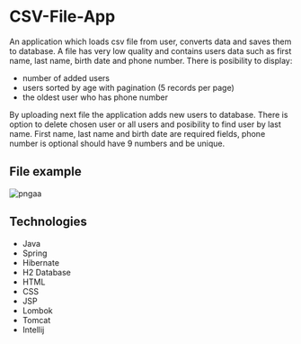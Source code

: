 # CSV-File-App
An application which loads csv file from user, converts data and saves them to database. A file has very low quality and contains users data such as first name, last name, birth date and phone number. There is posibility to display:
* number of added users
* users sorted by age with pagination (5 records per page)
* the oldest user who has phone number

By uploading next file the application adds new users to database. There is option to delete chosen user or all users and posibility to find user by last name. First name, last name and birth date are required fields, phone number is optional should have 9 numbers and be unique.

## File example 
![pngaa](https://user-images.githubusercontent.com/47396707/67855849-8cff4200-fb13-11e9-827f-fabcfc43e97c.png)


## Technologies
- Java
- Spring
- Hibernate
- H2 Database
- HTML
- CSS
- JSP
- Lombok
- Tomcat
- Intellij
 
